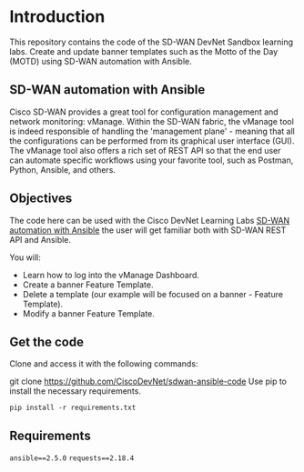 # Introduction

This repository contains the code of the SD-WAN DevNet Sandbox learning labs.
Create and update banner templates such as the Motto of the Day (MOTD) using SD-WAN automation with Ansible.

## SD-WAN automation with Ansible
Cisco SD-WAN provides a great tool for configuration management and network monitoring: vManage. Within the SD-WAN fabric, the vManage tool is indeed responsible of handling the 'management plane' - meaning that all the configurations can be performed from its graphical user interface (GUI). The vManage tool also offers a rich set of REST API so that the end user can automate specific workflows using your favorite tool, such as Postman, Python, Ansible, and others.

## Objectives
The code here can be used with the Cisco DevNet Learning Labs
[SD-WAN automation with Ansible](https://learninglabs.cisco.com/lab/sdwan_automation_with_ansible/step/1) the user will get familiar both with SD-WAN REST API and Ansible.

You will:

- Learn how to log into the vManage Dashboard.
- Create a banner Feature Template.
- Delete a template (our example will be focused on a banner - Feature Template).
- Modify a banner Feature Template.

## Get the code

Clone and access it with the following commands:

git clone https://github.com/CiscoDevNet/sdwan-ansible-code
Use pip to install the necessary requirements.

```
pip install -r requirements.txt
```

## Requirements

`ansible==2.5.0`
`requests==2.18.4`
